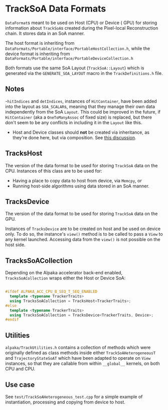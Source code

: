 # TrackSoA Data Formats

`DataFormat`s meant to be used on Host (CPU) or Device ( GPU) for
storing information about `TrackSoA`s created during the Pixel-local Reconstruction
chain. It stores data in an SoA manner.  

The host format is inheriting from `DataFormats/Portable/interface/PortableHostCollection.h`,
while the device format is inheriting from `DataFormats/Portable/interface/PortableDeviceCollection.h`

Both formats use the same SoA Layout (`TrackSoA::Layout`) which is generated
via the `GENERATE_SOA_LAYOUT` macro in the `TrackDefinitions.h` file.

## Notes

-`hitIndices` and `detIndices`, instances of `HitContainer`, have been added into the
layout as `SOA_SCALAR`s, meaning that they manage their own data independently from the SoA
`Layout`. This could be improved in the future, if `HitContainer` (aka a `OneToManyAssoc` of fixed size)
is replaced, but there don't seem to be any conflicts in including it in the `Layout` like this.
- Host and Device classes should **not** be created via inheritance, as they're done here,
but via composition. See [this discussion](https://github.com/cms-sw/cmssw/pull/40465#discussion_r1066039309).

## TracksHost

The version of the data format to be used for storing `TrackSoA` data on the CPU. 
Instances of this class are to be used for:

- Having a place to copy data to host from device, via `Memcpy`, or
- Running host-side algorithms using data stored in an SoA manner.

## TracksDevice

The version of the data format to be used for storing `TrackSoA` data on the GPU.

Instances of `TracksDevice` are to be created on host and be
used on device only. To do so, the instance's `view()` method is to be called
to pass a `View` to any kernel launched. Accessing data from the `view()` is not
possible on the host side.

## TracksSoACollection

Depending on the Alpaka accelerator back-end enabled, `TracksSoACollection` wraps either the Host or Device SoA:

```cpp

#ifdef ALPAKA_ACC_CPU_B_SEQ_T_SEQ_ENABLED
  template <typename TrackerTraits>
  using TracksSoACollection = TracksHost<TrackerTraits>;
#else
  template <typename TrackerTraits>
  using TracksSoACollection = TracksDevice<TrackerTraits, Device>;
#endif

```

## Utilities

`alpaka/TrackUtilities.h` contains a collection of methods which were originally
defined as class methods inside either `TrackSoAHeterogeneousT` and `TrajectoryStateSoAT`
which have been adapted to operate on `View` instances, so that they are callable
from within `__global__` kernels, on both CPU and CPU. 

## Use case

See `test/TrackSoAHeterogeneous_test.cpp` for a simple example of instantiation,
processing and copying from device to host.
